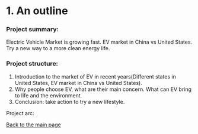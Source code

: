 # 1. An outline
### Project summary: 
Electric Vehicle Market is growing fast. EV market in China vs United States. Try a new way to a more clean energy life.

### Project structure:
1. Introduction to the market of EV in recent years(Different states in United States, EV market in China vs United States).
2. Why people choose EV, what are their main concern. What can EV bring to life and the environment.
3. Conclusion: take action to try a new lifestyle.

Project arc:


[Back to the main page](/README.md)
